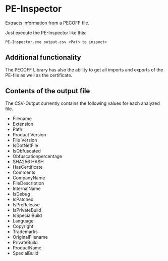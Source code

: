 
# PE-Inspector

Extracts information from a PECOFF file.

Just execute the PE-Inspector like this:

    PE-Inspector.exe output.csv <Path to inspect>

## Additional functionality
The PECOFF Library has also the ability to get all imports and exports of the PE-file as well as the certificate.

## Contents of the output file
The CSV-Output currently contains the following values for each analyzed file.
 - Filename
 - Extension 
 - Path 
 - Product Version 
 - File Version 
 - IsDotNetFile
 - IsObfuscated 
 - Obfuscationpercentage 
 - SHA256 HASH 
 - HasCertificate   
 - Comments 
 - CompanyName 
 - FileDescription 
 - InternalName 
 - IsDebug 
 - IsPatched
 - IsPreRelease
 - IsPrivateBuild
 - IsSpecialBuild 
 - Language 
 - Copyright
 - Trademarks 
 - OriginalFilename 
 - PrivateBuild 
 - ProductName 
 - SpecialBuild


